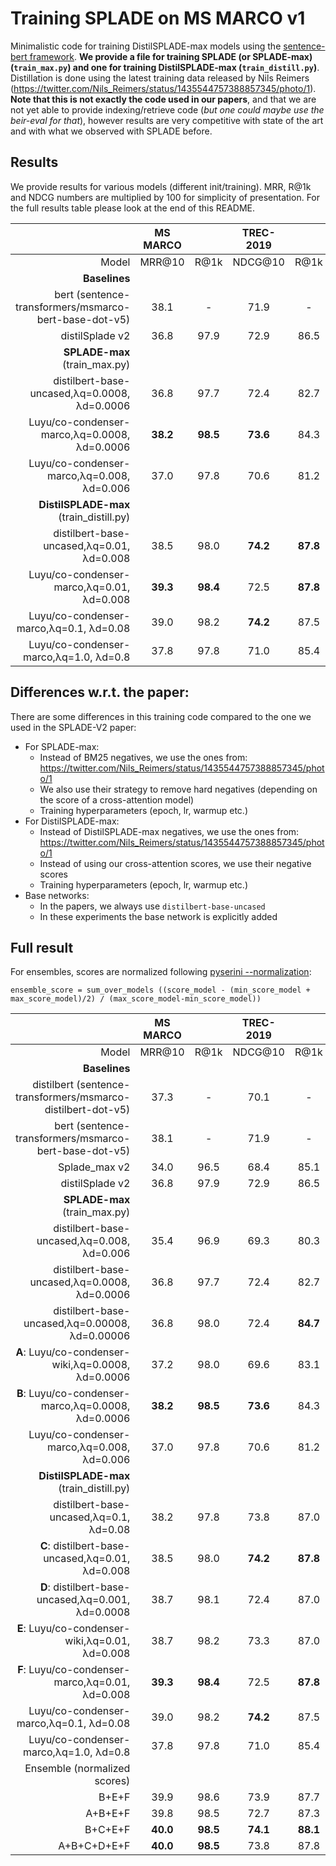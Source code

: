 # Training SPLADE on MS MARCO v1

Minimalistic code for training DistilSPLADE-max models using the [sentence-bert framework](https://github.com/UKPLab/sentence-transformers/). **We provide a file for training SPLADE (or SPLADE-max) (`train_max.py`) and one for training DistilSPLADE-max (`train_distill.py`)**. Distillation is done using the latest training data released by Nils Reimers (https://twitter.com/Nils_Reimers/status/1435544757388857345/photo/1). **Note that this is not exactly the code used in our papers**, and that we are not yet able to provide indexing/retrieve code (*but one could maybe use the beir-eval for that*), however results are very competitive with state of the art and with what we observed with SPLADE before.

## Results

We provide results for various models (different init/training). MRR, R@1k and NDCG numbers are multiplied by 100 for simplicity of presentation. For the full results table please look at the end of this README.

|                                                              | MS MARCO |       | TREC-2019 |       | TREC-2020 |       |BEIR     |       |
|-------------------------------------------------------------:|:-------:|:-----:|:---------:|:-----:|:---------:|:-----:|:-------:|:-----:|
|                                                        Model |  MRR@10 |  R@1k | NDCG@10          |  R@1k | NDCG@10          |  R@1k | NDCG@10 |FLOPS  |
|                                                    **Baselines** |         |       |           |       |           |       |         |       |
|        bert (sentence-transformers/msmarco-bert-base-dot-v5) |   38.1  |  -  |    71.9   |  -  |    72.3   |  -  | -     | N/A   |
|        distilSplade v2                                       |   36.8  |  97.9 |    72.9   |  86.5 |    71.0   |  83.4 | 50.6    | 3.82  |
|                              **SPLADE-max** (train_max.py)       |         |       |           |       |           |       |         |       |
|          distilbert-base-uncased,λq=0.0008, λd=0.0006        |   36.8  |  97.7 |    72.4               |  82.7     |    70.6   |  78.1 |  -       | 1.14  |
|              Luyu/co-condenser-marco,λq=0.0008, λd=0.0006    |   **38.2**  |  **98.5** |    **73.6**   |  84.3     |  72.4     |  78.7 |  -       | 1.48  |
|                 Luyu/co-condenser-marco,λq=0.008, λd=0.006   |   37.0  |  97.8 |  70.6     |  81.2 |  69.3     | 76.1  |  -       |  0.33 |
|                              **DistilSPLADE-max** (train_distill.py) |         |       |           |       |           |       |         |       |
|          distilbert-base-uncased,λq=0.01, λd=0.008           |   38.5  |  98.0 |    **74.2**   |  **87.8** |    71.9   |  82.6 | 50.1    | 3.85  |
|              Luyu/co-condenser-marco,λq=0.01, λd=0.008       |   **39.3**  |  **98.4** |    72.5   |  **87.8** |    **73.0**   |  **83.5** | **51.0**    | 5.35  |
|                    Luyu/co-condenser-marco,λq=0.1, λd=0.08   |   39.0  |  98.2 | **74.2**  |  87.5 |    71.8   |  83.3 |  -    | 1.96  |
|                    Luyu/co-condenser-marco,λq=1.0, λd=0.8    |   37.8  |  97.8 |    71.0   |  85.4 |    70.0   |  80.4 |  -    | 0.42  |

## Differences w.r.t. the paper:

There are some differences in this training code compared to the one we used in the SPLADE-V2 paper:

* For SPLADE-max: 
    * Instead of BM25 negatives, we use the ones from: https://twitter.com/Nils_Reimers/status/1435544757388857345/photo/1
    * We also use their strategy to remove hard negatives (depending on the score of a cross-attention model)
    * Training hyperparameters (epoch, lr, warmup etc.)
* For DistilSPLADE-max:
    * Instead of DistilSPLADE-max negatives, we use the ones from: https://twitter.com/Nils_Reimers/status/1435544757388857345/photo/1
    * Instead of using our cross-attention scores, we use their negative scores
    * Training hyperparameters (epoch, lr, warmup etc.)
* Base networks:
    * In the papers, we always use `distilbert-base-uncased`
    * In these experiments the base network is explicitly added

## Full result

For ensembles, scores are normalized following [pyserini --normalization](https://github.com/castorini/pyserini/blob/104e70e7c61b38d3d5a3d9d6c82f81f0c8aa193c/pyserini/hsearch/_hybrid.py#L75):

` ensemble_score = sum_over_models ((score_model - (min_score_model + max_score_model)/2) / (max_score_model-min_score_model)) `

|                                                              | MS MARCO |       | TREC-2019 |       | TREC-2020 |       |BEIR     |       |
|-------------------------------------------------------------:|:-------:|:-----:|:---------:|:-----:|:---------:|:-----:|:-------:|:-----:|
|                                                        Model |  MRR@10 |  R@1k | NDCG@10          |  R@1k | NDCG@10          |  R@1k | NDCG@10 |FLOPS  |
|                                                    **Baselines** |         |       |           |       |           |       |         |       |
| distilbert (sentence-transformers/msmarco-distilbert-dot-v5) |   37.3  |  -  |    70.1   |  -  |    71.1   |  -  |         |       |
|        bert (sentence-transformers/msmarco-bert-base-dot-v5) |   38.1  |  -  |    71.9   |  -  |    72.3   |  -  |         |       |
|        Splade_max v2                                         |   34.0  |  96.5 |    68.4   |  85.1 |    -    |  -  | 46.4    | 1.32  |
|        distilSplade v2                                       |   36.8  |  97.9 |    72.9   |  86.5 |    71.0   |  83.4 | 50.6    | 3.82  |
|                              **SPLADE-max** (train_max.py)       |         |       |           |       |           |       |         |       |
|          distilbert-base-uncased,λq=0.008, λd=0.006          |   35.4  |  96.9 |    69.3               |  80.3     |    67.8   |  77.1 |         | 0.32  |
|          distilbert-base-uncased,λq=0.0008, λd=0.0006        |   36.8  |  97.7 |    72.4               |  82.7     |    70.6   |  78.1 |         | 1.14  |
|          distilbert-base-uncased,λq=0.00008, λd=0.00006      |   36.8  |  98.0 |    72.4               |  **84.7** |    72.0   |  **79.1** | 49.1    | 3.39  |
|      **A**:   Luyu/co-condenser-wiki,λq=0.0008, λd=0.0006    |   37.2  |  98.0 |    69.6               |  83.1     |    **72.8**   |  79.0 |         | 1.26  |
|      **B**:  Luyu/co-condenser-marco,λq=0.0008, λd=0.0006    |   **38.2**  |  **98.5** |    **73.6**   |  84.3     |  72.4     |  78.7 |         | 1.48  |
|                 Luyu/co-condenser-marco,λq=0.008, λd=0.006   |   37.0  |  97.8 |  70.6     |  81.2 |  69.3     | 76.1  |         |  0.33 |
|                              **DistilSPLADE-max** (train_distill.py) |         |       |           |       |           |       |         |       |
|          distilbert-base-uncased,λq=0.1, λd=0.08             |   38.2  |  97.8 |    73.8   |  87.0 |    71.5   |  82.6 |         | 1.95  |
|      **C**: distilbert-base-uncased,λq=0.01, λd=0.008        |   38.5  |  98.0 |    **74.2**   |  **87.8** |    71.9   |  82.6 | 50.1    | 3.85  |
|      **D**: distilbert-base-uncased,λq=0.001, λd=0.0008      |   38.7  |  98.1 |    72.4   |  87.0 |    71.7   |  83.4 |         | 7.81  |
|      **E**:   Luyu/co-condenser-wiki,λq=0.01, λd=0.008       |   38.7  |  98.2 |    73.3   |  87.0 |    72.4   |  83.0 |         | 4.57  |
|      **F**:  Luyu/co-condenser-marco,λq=0.01, λd=0.008       |   **39.3**  |  **98.4** |    72.5   |  **87.8** |    **73.0**   |  **83.5** | **51.0**    | 5.35  |
|                    Luyu/co-condenser-marco,λq=0.1, λd=0.08   |   39.0  |  98.2 | **74.2**  |  87.5 |    71.8   |  83.3 |         | 1.96  |
|                    Luyu/co-condenser-marco,λq=1.0, λd=0.8    |   37.8  |  97.8 |    71.0   |  85.4 |    70.0   |  80.4 |         | 0.42  |
|                              Ensemble (normalized scores)    |         |       |           |       |           |       |         |       |
|                              B+E+F                           |   39.9  |  98.6 |    73.9   |  87.7 |    73.9   |  83.3 |         | 11.40 |
|                              A+B+E+F                         |   39.8  |  98.5 |    72.7   |  87.3 |    73.7   |  83.4 |         | 12.66 |
|                              B+C+E+F                         |   **40.0**  |  **98.5** |    **74.1**   |  **88.1** |    73.3   |  83.5 |         | 15.25 |
|                              A+B+C+D+E+F                     |   **40.0**  |  **98.5** |    73.8   |  87.8 |    **73.9**   |  **84.0** |         | 24.32 |
